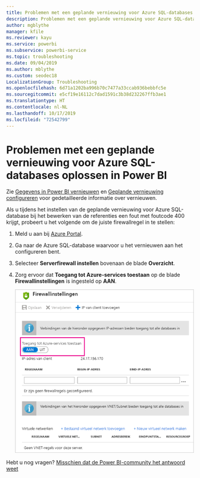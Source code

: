 ```yaml
---
title: Problemen met een geplande vernieuwing voor Azure SQL-databases oplossen
description: Problemen met een geplande vernieuwing voor Azure SQL-databases oplossen in Power BI
author: mgblythe
manager: kfile
ms.reviewer: kayu
ms.service: powerbi
ms.subservice: powerbi-service
ms.topic: troubleshooting
ms.date: 09/04/2019
ms.author: mblythe
ms.custom: seodec18
LocalizationGroup: Troubleshooting
ms.openlocfilehash: 6d71a1202ba996b70c7477a33ccab936bebbfc5e
ms.sourcegitcommit: e5cf19e16112c7dad1591c3b38d232267ffb3ae1
ms.translationtype: HT
ms.contentlocale: nl-NL
ms.lasthandoff: 10/17/2019
ms.locfileid: "72542799"
---
```

# <a name="troubleshooting-scheduled-refresh-for-azure-sql-databases-in-power-bi"></a>Problemen met een geplande vernieuwing voor Azure SQL-databases oplossen in Power BI

Zie [Gegevens in Power BI vernieuwen](refresh-data.md) en [Geplande vernieuwing configureren](refresh-scheduled-refresh.md) voor gedetailleerde informatie over vernieuwen.

Als u tijdens het instellen van de geplande vernieuwing voor Azure SQL-database bij het bewerken van de referenties een fout met foutcode 400 krijgt, probeert u het volgende om de juiste firewallregel in te stellen:

1. Meld u aan bij [Azure Portal](https://portal.azure.com).

1. Ga naar de Azure SQL-database waarvoor u het vernieuwen aan het configureren bent.

1. Selecteer **Serverfirewall instellen** bovenaan de blade **Overzicht**.

1. Zorg ervoor dat **Toegang tot Azure-services toestaan** op de blade **Firewallinstellingen** is ingesteld op **AAN**.

    ![Toegestane services in Azure](media/service-admin-troubleshooting-scheduled-refresh-azure-sql-databases/azurerefresh.png)  

Hebt u nog vragen? [Misschien dat de Power BI-community het antwoord weet](http://community.powerbi.com/)
